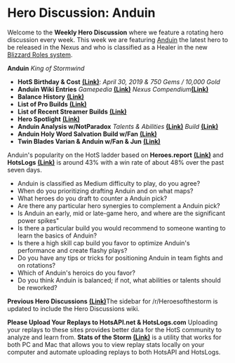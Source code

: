 # Hero Discussion: Anduin
  
Welcome to the **Weekly Hero Discussion** where we feature a rotating hero discussion every week.  This week we are featuring [Anduin](https://gamepedia.cursecdn.com/allstars_gamepedia/4/41/AnduinArt.jpg?version=9402d761c88e267539caed12784c5e7f) the latest hero to be released in the Nexus and who is classified as a Healer in the new [Blizzard Roles system](https://heroesofthestorm.com/en-us/blog/22921910/hero-role-expansion-2019-3-18/).  

**Anduin** *King of Stormwind*

* **HotS Birthday & Cost** [**(Link)**](https://heroesofthestorm.gamepedia.com/List_of_heroes_by_release_date): *April 30, 2019 & 750 Gems / 10,000 Gold*
* **Anduin Wiki Entries** *Gamepedia* [**(Link)**](https://heroesofthestorm.gamepedia.com/Anduin) *Nexus Compendium*[**(Link)**](http://nexuscompendium.com/hero.php?h=anduin)
* **Balance History** [**(Link)**](https://heroespatchnotes.com/hero/anduin.html)
* **List of Pro Builds** [**(Link)**](https://lerhond.pl/probuilds/Anduin/)
* **List of Recent Streamer Builds** [**(Link)**](https://heroesshare.net/games/hero/86)  
* **Hero Spotlight** [**(Link)**](https://www.youtube.com/watch?v=OgEPC3Vb2eM)  
* **Anduin Analysis w/NotParadox** *Talents & Abilities* [**(Link)**](https://www.youtube.com/watch?v=vvrVDWT228w) *Build* [**(Link)**](https://www.youtube.com/watch?v=4xRIMk3Opoc)
* **Anduin Holy Word Salvation Build w/Fan** [**(Link)**](https://www.youtube.com/watch?v=FfkkaF6tp74)
* **Twin Blades Varian & Anduin w/Fan & Jun** [**(Link)**](https://www.youtube.com/watch?v=QKqE_ZASbg8)

Anduin's popularity on the HotS ladder based on **Heroes.report** [**(Link)**](https://heroes.report/heroes/Anduin) and **HotsLogs** [**(Link)**](https://www.hotslogs.com/Sitewide/HeroDetails?Hero=Anduin) is around 43% with a win rate of about 48% over the past seven days.

* Anduin is classified as Medium difficulty to play, do you agree?
* When do you prioritizing drafting Anduin and on what maps?
* What heroes do you draft to counter a Anduin pick?
* Are there any particular hero synergies to complement a Anduin pick?
* Is Anduin an early, mid or late-game hero, and where are the significant power spikes"
* Is there a particular build you would recommend to someone wanting to learn the basics of Anduin?
* Is there a high skill cap build you favor to optimize Anduin's performance and create flashy plays?
* Do you have any tips or tricks for positioning Anduin in team fights and on rotations?
* Which of Anduin's heroics do you favor?
* Do you think Anduin is balanced; if not, what abilities or talents should be reworked?

**Previous Hero Discussions** [**(Link)**](https://www.reddit.com/r/heroesofthestorm/wiki/herodiscussions)The sidebar for /r/Heroesofthestorm is updated to include the Hero Discussions wiki.

**Please Upload Your Replays to HotsAPI.net & HotsLogs.com**  Uploading your replays to these sites provides better data for the HotS community to analyze and learn from. **Stats of the Storm** [**(Link)**](https://ebshimizu.github.io/stats-of-the-storm/) is a utility that works for both PC and Mac that allows you to view replay stats locally on your computer and automate uploading replays to both HotsAPI and HotsLogs.
